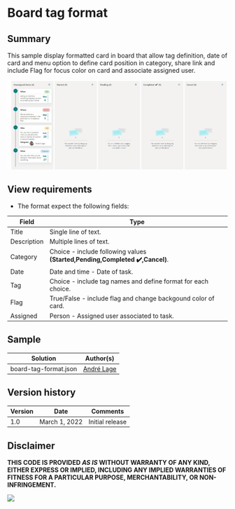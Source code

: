 # Board tag format

## Summary
This sample display formatted card in board that allow tag definition, date of card and menu option to define card position in category, share link and include Flag for focus color on card and associate assigned user. 

![Board tag format](./assets/Board-Card-Tag-formating.gif)

## View requirements
- The format expect the following fields:

Field |Type
--------|---------
Title | Single line of text.
Description | Multiple lines of text.
Category | Choice - include following values **(Started,Pending,Completed ✔️,Cancel)**.
Date | Date and time - Date of task.
Tag | Choice - include tag names and define format for each choice.
Flag | True/False - include flag and change backgound color of card.
Assigned | Person - Assigned user associated to task.

## Sample

Solution|Author(s)
--------|---------
board-tag-format.json | [André Lage](https://twitter.com/aaclage)

## Version history

Version|Date|Comments
-------|----|--------
1.0|March 1, 2022|Initial release


## Disclaimer
**THIS CODE IS PROVIDED *AS IS* WITHOUT WARRANTY OF ANY KIND, EITHER EXPRESS OR IMPLIED, INCLUDING ANY IMPLIED WARRANTIES OF FITNESS FOR A PARTICULAR PURPOSE, MERCHANTABILITY, OR NON-INFRINGEMENT.**

<img src="https://telemetry.sharepointpnp.com/sp-dev-list-formatting/view-samples/board-tag-format" />
